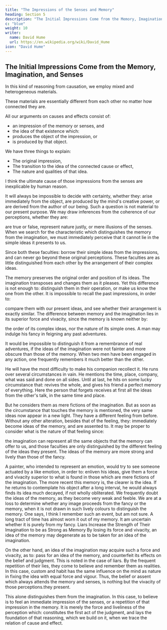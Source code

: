 ```yaml
---
title: "The Impressions of the Senses and Memory"
heading: Section 5
description: "The Initial Impressions Come from the Memory, Imagination, and Senses"
c: "blue"
weight: 10
writer:
  name: David Hume
  url: https://en.wikipedia.org/wiki/David_Hume
icon: "David Hume"
---
```




## The Initial Impressions Come from the Memory, Imagination, and Senses

In this kind of reasoning from causation, we employ mixed and heterogeneous materials.

These materials are essentially different from each other no matter how connected they are.

All our arguments on causes and effects consist of:
- an impression of the memory or senses, and
- the idea of that existence which:
- produces the object of the impression, or
- is produced by that object.

We have three things to explain:
- The original impression,
- The transition to the idea of the connected cause or effect,
- The nature and qualities of that idea.

I think the ultimate cause of those impressions from the senses are inexplicable by human reason.

It will always be impossible to decide with certainty, whether they:
arise immediately from the object,
are produced by the mind's creative power, or
are derived from the author of our being.
Such a question is not material to our present purpose.
We may draw inferences from the coherence of our perceptions, whether they are:

are true or false,
represent nature justly, or
mere illusions of the senses.
When we search for the characteristic which distinguishes the memory from the imagination, we must immediately perceive that it cannot lie in the simple ideas it presents to us.

Since both these faculties:
borrow their simple ideas from the impressions, and
can never go beyond these original perceptions.
These faculties are as little distinguished from each other by the arrangement of their complex ideas.

The memory preserves the original order and position of its ideas.
The imagination transposes and changes them as it pleases.
Yet this difference is not enough to:
distinguish them in their operation, or
make us know the one from the other.
It is impossible to recall the past impressions, in order to:

compare them with our present ideas, and
see whether their arrangement is exactly similar.
The difference between memory and the imagination lies in its superior force and vivacity, since the memory is known neither by:

the order of its complex ideas, nor
the nature of its simple ones.
A man may indulge his fancy in feigning any past adventures.

It would be impossible to distinguish it from a remembrance of real adventures, if the ideas of the imagination were not fainter and more obscure than those of the memory.
When two men have been engaged in any action, one frequently remembers it much better than the other.

He will have the most difficulty to make his companion recollect it.
He runs over several circumstances in vain.
He mentions the time, place, company, what was said and done on all sides.
Until at last, he hits on some lucky circumstance that:
revives the whole, and
gives his friend a perfect memory of everything.
Here the person that forgets receives at first all the ideas from the other's talk, in the same time and place.

But he considers them as mere fictions of the imagination.
But as soon as the circumstance that touches the memory is mentioned, the very same ideas now appear in a new light.
They have a different feeling from before.
Without any other alteration, besides that of the feeling, they:
immediately become ideas of the memory, and
are assented to.
It may be proper to consider what is the nature of that feeling since:

the imagination can represent all the same objects that the memory can offer to us, and
those faculties are only distinguished by the different feeling of the ideas they present.
The ideas of the memory are more strong and lively than those of the fancy.

A painter, who intended to represent an emotion, would try to see someone actuated by a like emotion, in order to:
enliven his ideas,
give them a force and vivacity superior to what is found in those which are mere fictions of the imagination.
The more recent this memory is, the clearer is the idea.
If he returns to contemplate his object after a long interval, he would always finds its idea much decayed, if not wholly obliterated.
We frequently doubt the ideas of the memory, as they become very weak and feeble.
We are at a loss to determine whether any image proceeds from the fancy or the memory, when it is not drawn in such lively colours to distinguish the memory.
One says, I think I remember such an event, but am not sure.
A long tract of time has almost worn it out of my memory.
It am uncertain whether it is purely from my fancy.
Liars Increase the Strength of Their Imagination to be as Strong as Memory
By losing its force and vivacity, an idea of the memory may degenerate as to be taken for an idea of the imagination.

On the other hand, an idea of the imagination may acquire such a force and vivacity, as to:
pass for an idea of the memory, and
counterfeit its effects on the belief and judgment.
This is noted in the case of liars.
By the frequent repetition of their lies, they come to believe and remember them as realities.
In this case, custom and habit has the same influence on the mind as nature in fixing the idea with equal force and vigour.
Thus, the belief or assent which always attends the memory and senses, is nothing but the vivacity of those perceptions.they present.

This alone distinguishes them from the imagination.
In this case, to believe is to feel an immediate impression of the senses, or a repetition of that impression in the memory.
It is merely the force and liveliness of the perception which:
constitutes the first act of the judgment, and
lays the foundation of that reasoning, which we build on it, when we trace the relation of cause and effect.